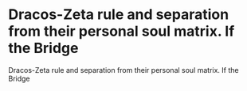# Dracos-Zeta rule and separation from their personal soul matrix. If the Bridge

Dracos-Zeta rule and separation from their personal soul matrix. If the Bridge